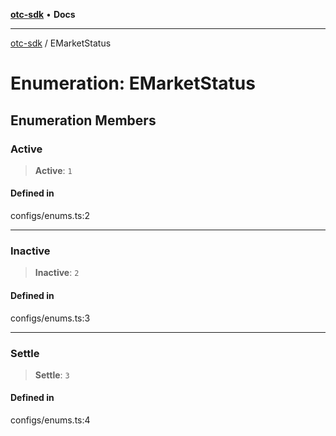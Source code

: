 [**otc-sdk**](../README.md) • **Docs**

***

[otc-sdk](../README.md) / EMarketStatus

# Enumeration: EMarketStatus

## Enumeration Members

### Active

> **Active**: `1`

#### Defined in

configs/enums.ts:2

***

### Inactive

> **Inactive**: `2`

#### Defined in

configs/enums.ts:3

***

### Settle

> **Settle**: `3`

#### Defined in

configs/enums.ts:4
